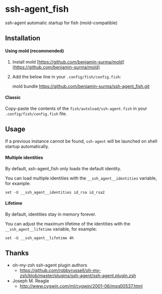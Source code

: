 # ssh-agent_fish

ssh-agent automatic startup for fish (mold-compatible)

## Installation

#### Using mold (recommended)

1. Install mold [https://github.com/benjamin-surma/mold](https://github.com/benjamin-surma/mold)
2. Add the below line in your `.config/fish/config.fish`:

    mold bundle https://github.com/benjamin-surma/ssh-agent_fish.git

#### Classic

Copy-paste the contents of the `fish/autoload/ssh-agent.fish` in your `.config/fish/config.fish` file.

## Usage

If a previous instance cannot be found, `ssh-agent` will be launched on shell startup automatically.

#### Multiple identities

By default, ssh-agent_fish only loads the default identity.

You can load multiple identities with the `__ssh_agent__identities` variable, for example:

    set -U __ssh_agent__identities id_rsa id_rsa2

#### Lifetime

By default, identities stay in memory forever.

You can adjust the maximum lifetime of the identities with the `__ssh_agent__lifetime` variable, for example:

    set -U __ssh_agent__lifetime 4h

## Thanks

* oh-my-zsh ssh-agent plugin authors
  * https://github.com/robbyrussell/oh-my-zsh/blob/master/plugins/ssh-agent/ssh-agent.plugin.zsh
* Joseph M. Reagle
  * http://www.cygwin.com/ml/cygwin/2001-06/msg00537.html
